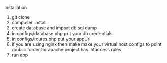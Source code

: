 Installation
1. git clone
2. composer install
3. create database and import db.sql dump
4. in configs/database.php put your db credentials
5. in configs/routes.php put your appUrl
6. if you are using  nginx then make make your virtual host configs to point /public folder
    for apache project has .htaccess rules
7. run app